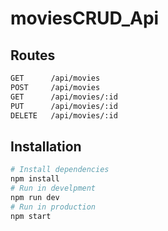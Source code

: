 # moviesCRUD_Api

## Routes
```bash
GET      /api/movies
POST     /api/movies
GET      /api/movies/:id
PUT      /api/movies/:id
DELETE   /api/movies/:id
```

## Installation

```bash
# Install dependencies
npm install
# Run in develpment
npm run dev
# Run in production
npm start
```
